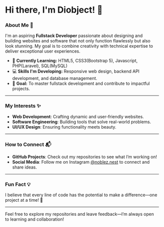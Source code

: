 # Hi there, I'm Diobject! 👋  

### About Me 🌟  
I'm an aspiring **Fullstack Developer** passionate about designing and building websites and software that not only function flawlessly but also look stunning. My goal is to combine creativity with technical expertise to deliver exceptional user experiences.  

- 🌱 **Currently Learning:** HTML5, CSS3(Bootstrap 5), Javascript, PHP(Laravel), SQL(MySQL)
- 💻 **Skills I'm Developing:** Responsive web design, backend API development, and database management.  
- 🎯 **Goal:** To master fullstack development and contribute to impactful projects.  

---

### My Interests ✨  
- **Web Development**: Crafting dynamic and user-friendly websites.  
- **Software Engineering**: Building tools that solve real-world problems.  
- **UI/UX Design**: Ensuring functionality meets beauty.  

---

### How to Connect 📬  
- **GitHub Projects**: Check out my repositories to see what I’m working on!  
- **Social Media**: Follow me on Instagram [@noblez.nest](https://www.instagram.com/noblez.nest/) to connect and share ideas.  

---

### Fun Fact 💡  
I believe that every line of code has the potential to make a difference—one project at a time! 🚀  

---

Feel free to explore my repositories and leave feedback—I’m always open to learning and collaboration!  
